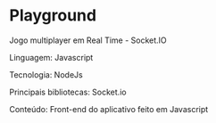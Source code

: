 # Playground

Jogo multiplayer em Real Time - Socket.IO

Linguagem: Javascript

Tecnologia: NodeJs

Principais bibliotecas: Socket.io

Conteúdo: Front-end do aplicativo feito em Javascript
